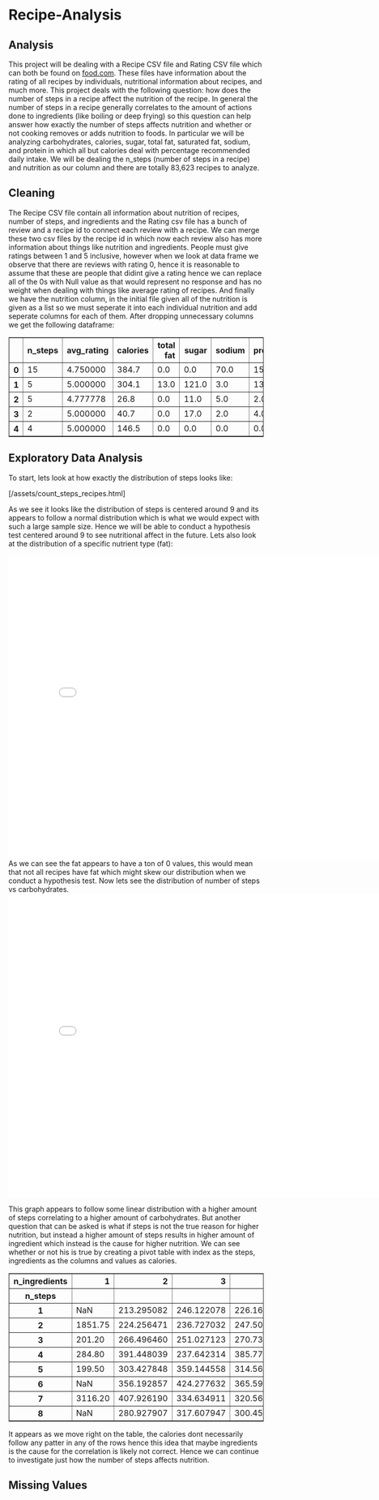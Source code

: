 # Recipe-Analysis

## Analysis
This project will be dealing with a Recipe CSV file and Rating CSV file which can both be found on [food.com](food.com). These files have information about the rating of all recipes by individuals, nutritional information about recipes, and much more. This project deals with the following question: how does the number of steps in a recipe affect the nutrition of the recipe. In general the number of steps in a recipe generally correlates to the amount of actions done to ingredients (like boiling or deep frying) so this question can help answer how exactly the number of steps affects nutrition and whether or not cooking removes or adds nutrition to foods. In particular we will be analyzing carbohydrates, calories, sugar, total fat, saturated fat, sodium, and protein in which all but calories deal with percentage recommended daily intake. We will be dealing the n_steps (number of steps in a recipe) and nutrition as our column and there are totally 83,623 recipes to analyze.

## Cleaning
The Recipe CSV file contain all information about nutrition of recipes, number of steps, and ingredients and the Rating csv file has a bunch of review and a recipe id to connect each review with a recipe. We can merge these two csv files by the recipe id in which now each review also has more information about things like nutrition and ingredients. People must give ratings between 1 and 5 inclusive, however when we look at data frame we observe that there are reviews with rating 0, hence it is reasonable to assume that these are people that didint give a rating hence we can replace all of the 0s with Null value as that would represent no response and has no weight when dealing with things like average rating of recipes. And finally we have the nutrition column, in the initial file given all of the nutrition is given as a list so we must seperate it into each individual nutrition and add seperate columns for each of them. After dropping unnecessary columns we get the following dataframe:
<table border="1" class="dataframe">  <thead>    <tr style="text-align: right;">      <th></th>      <th>n_steps</th>      <th>avg_rating</th>      <th>calories</th>      <th>total fat</th>      <th>sugar</th>      <th>sodium</th>      <th>protein</th>      <th>saturated fat</th>      <th>carbohydrates</th>      <th>n_ingredients</th>    </tr>  </thead>  <tbody>    <tr>      <th>0</th>      <td>15</td>      <td>4.750000</td>      <td>384.7</td>      <td>0.0</td>      <td>0.0</td>      <td>70.0</td>      <td>159.0</td>      <td>0.0</td>      <td>6.0</td>      <td>3</td>    </tr>    <tr>      <th>1</th>      <td>5</td>      <td>5.000000</td>      <td>304.1</td>      <td>13.0</td>      <td>121.0</td>      <td>3.0</td>      <td>13.0</td>      <td>9.0</td>      <td>19.0</td>      <td>3</td>    </tr>    <tr>      <th>2</th>      <td>5</td>      <td>4.777778</td>      <td>26.8</td>      <td>0.0</td>      <td>11.0</td>      <td>5.0</td>      <td>2.0</td>      <td>0.0</td>      <td>1.0</td>      <td>14</td>    </tr>    <tr>      <th>3</th>      <td>2</td>      <td>5.000000</td>      <td>40.7</td>      <td>0.0</td>      <td>17.0</td>      <td>2.0</td>      <td>4.0</td>      <td>0.0</td>      <td>2.0</td>      <td>11</td>    </tr>    <tr>      <th>4</th>      <td>4</td>      <td>5.000000</td>      <td>146.5</td>      <td>0.0</td>      <td>0.0</td>      <td>0.0</td>      <td>0.0</td>      <td>0.0</td>      <td>0.0</td>      <td>4</td>    </tr>  </tbody></table>

## Exploratory Data Analysis
To start, lets look at how exactly the distribution of steps looks like:

[/assets/count_steps_recipes.html]

As we see it looks like the distribution of steps is centered around 9 and its appears to follow a normal distribution which is what we would expect with such a large sample size. Hence we will be able to conduct a hypothesis test centered around 9 to see nutritional affect in the future. Lets also look at the distribution of a specific nutrient type (fat):
<iframe src="/assets/fatper_recipe.html" width=800 height=600 frameBorder=0></iframe>
As we can see the fat appears to have a ton of 0 values, this would mean that not all recipes have fat which might skew our distribution when we conduct a hypothesis test. Now lets see the distribution of number of steps vs carbohydrates.

<iframe src="/assets/steps_vs_carbs.html" width=800 height=600 frameBorder=0></iframe>

This graph appears to follow some linear distribution with a higher amount of steps correlating to a higher amount of carbohydrates. But another question that can be asked is what if steps is not the true reason for higher nutrition, but instead a higher amount of steps results in higher amount of ingredient which instead is the cause for higher nutrition. We can see whether or not his is true by creating a pivot table with index as the steps, ingredients as the columns and values as calories. 

<table border="1" class="dataframe">  <thead>    <tr style="text-align: right;">      <th>n_ingredients</th>      <th>1</th>      <th>2</th>      <th>3</th>      <th>4</th>      <th>5</th>      <th>6</th>      <th>7</th>      <th>8</th>    </tr>    <tr>      <th>n_steps</th>      <th></th>      <th></th>      <th></th>      <th></th>      <th></th>      <th></th>      <th></th>      <th></th>    </tr>  </thead>  <tbody>    <tr>      <th>1</th>      <td>NaN</td>      <td>213.295082</td>      <td>246.122078</td>      <td>226.167308</td>      <td>324.183992</td>      <td>223.804375</td>      <td>308.724324</td>      <td>313.586420</td>    </tr>    <tr>      <th>2</th>      <td>1851.75</td>      <td>224.256471</td>      <td>236.727032</td>      <td>247.509088</td>      <td>266.345312</td>      <td>287.740701</td>      <td>317.015464</td>      <td>318.145852</td>    </tr>    <tr>      <th>3</th>      <td>201.20</td>      <td>266.496460</td>      <td>251.027123</td>      <td>270.738571</td>      <td>277.039463</td>      <td>299.443945</td>      <td>320.241935</td>      <td>324.131434</td>    </tr>    <tr>      <th>4</th>      <td>284.80</td>      <td>391.448039</td>      <td>237.642314</td>      <td>385.776799</td>      <td>329.568616</td>      <td>312.687052</td>      <td>321.440529</td>      <td>340.693716</td>    </tr>    <tr>      <th>5</th>      <td>199.50</td>      <td>303.427848</td>      <td>359.144558</td>      <td>314.562428</td>      <td>346.674227</td>      <td>326.139122</td>      <td>360.033325</td>      <td>334.946556</td>    </tr>    <tr>      <th>6</th>      <td>NaN</td>      <td>356.192857</td>      <td>424.277632</td>      <td>365.591860</td>      <td>376.002450</td>      <td>374.634507</td>      <td>397.015855</td>      <td>361.519975</td>    </tr>    <tr>      <th>7</th>      <td>3116.20</td>      <td>407.926190</td>      <td>334.634911</td>      <td>320.568382</td>      <td>337.915513</td>      <td>359.516051</td>      <td>389.614938</td>      <td>391.944647</td>    </tr>    <tr>      <th>8</th>      <td>NaN</td>      <td>280.927907</td>      <td>317.607947</td>      <td>300.453793</td>      <td>333.636905</td>      <td>385.448466</td>      <td>389.633145</td>      <td>380.285597</td>    </tr>  </tbody></table>	
It appears as we move right on the table, the calories dont necessarily follow any patter in any of the rows hence this idea that maybe ingredients is the cause for the correlation is likely not correct. Hence we can continue to investigate just how the number of steps affects nutrition.

## Missing Values
